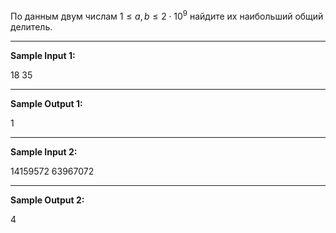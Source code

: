 По данным двум числам $1≤a,b≤2⋅10^9$ найдите их наибольший общий делитель.

***

**Sample Input 1:**

18 35

***

**Sample Output 1:**

1

***

**Sample Input 2:**

14159572 63967072

***

**Sample Output 2:**

4
